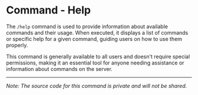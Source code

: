 # Command - Help

The `/help` command is used to provide information about available commands and their usage. When executed, it displays a list of commands or specific help for a given command, guiding users on how to use them properly.

This command is generally available to all users and doesn't require special permissions, making it an essential tool for anyone needing assistance or information about commands on the server.

---

*Note: The source code for this command is private and will not be shared.*

